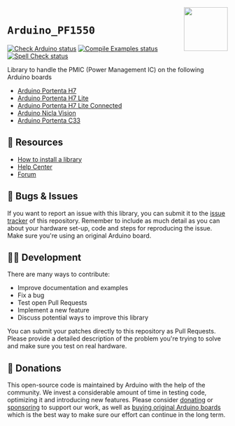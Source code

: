 <img src="https://content.arduino.cc/website/Arduino_logo_teal.svg" height="100" align="right" />

`Arduino_PF1550`
================
[![Check Arduino status](https://github.com/arduino-libraries/Arduino_PF1550/actions/workflows/check-arduino.yml/badge.svg)](https://github.com/arduino-libraries/Arduino_PF1550/actions/workflows/check-arduino.yml)
[![Compile Examples status](https://github.com/arduino-libraries/Arduino_PF1550/actions/workflows/compile-examples.yml/badge.svg)](https://github.com/arduino-libraries/Arduino_PF1550/actions/workflows/compile-examples.yml)
[![Spell Check status](https://github.com/arduino-libraries/Arduino_PF1550/actions/workflows/spell-check.yml/badge.svg)](https://github.com/arduino-libraries/Arduino_PF1550/actions/workflows/spell-check.yml)

Library to handle the PMIC (Power Management IC) on the following Arduino boards

- [Arduino Portenta H7](https://docs.arduino.cc/hardware/portenta-h7)
- [Arduino Portenta H7 Lite](https://docs.arduino.cc/hardware/portenta-h7-lite)
- [Arduino Portenta H7 Lite Connected](https://docs.arduino.cc/hardware/portenta-h7-lite-connected)
- [Arduino Nicla Vision](https://docs.arduino.cc/hardware/nicla-vision)
- [Arduino Portenta C33](https://docs.arduino.cc/hardware/portenta-c33)

## :mag_right: Resources

* [How to install a library](https://www.arduino.cc/en/guide/libraries)
* [Help Center](https://support.arduino.cc/)
* [Forum](https://forum.arduino.cc)

## :bug: Bugs & Issues

If you want to report an issue with this library, you can submit it to the [issue tracker](https://github.com/arduino-libraries/Arduino_Braccio_plusplus/issues) of this repository. Remember to include as much detail as you can about your hardware set-up, code and steps for reproducing the issue. Make sure you're using an original Arduino board.

## :technologist: Development

There are many ways to contribute:

* Improve documentation and examples
* Fix a bug
* Test open Pull Requests
* Implement a new feature
* Discuss potential ways to improve this library

You can submit your patches directly to this repository as Pull Requests. Please provide a detailed description of the problem you're trying to solve and make sure you test on real hardware.

## :yellow_heart: Donations

This open-source code is maintained by Arduino with the help of the community. We invest a considerable amount of time in testing code, optimizing it and introducing new features. Please consider [donating](https://www.arduino.cc/en/donate/) or [sponsoring](https://github.com/sponsors/arduino) to support our work, as well as [buying original Arduino boards](https://store.arduino.cc/) which is the best way to make sure our effort can continue in the long term.
